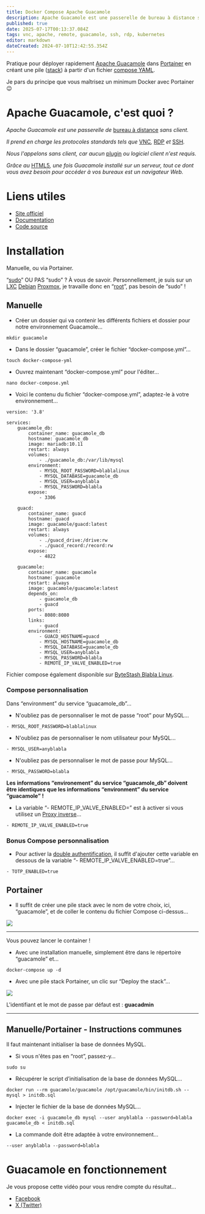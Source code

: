 ```yaml
---
title: Docker Compose Apache Guacamole
description: Apache Guacamole est une passerelle de bureau à distance sans client. Il prend en charge les protocoles standards tels que VNC, RDP et SSH.
published: true
date: 2025-07-17T00:13:37.084Z
tags: vnc, apache, remote, guacamole, ssh, rdp, kubernetes
editor: markdown
dateCreated: 2024-07-10T12:42:55.354Z
---
```


Pratique pour déployer rapidement [Apache Guacamole](https://guacamole.apache.org) dans [Portainer](https://www.portainer.io/) en créant une pile ([stack](https://docs.portainer.io/user/docker/stacks)) à partir d'un fichier [compose YAML](https://docs.docker.com/compose/compose-application-model/).

Je pars du principe que vous maîtrisez un minimum Docker avec Portainer 😉

# Apache Guacamole, c'est quoi ?

*Apache Guacamole est une passerelle de* [bureau à distance](https://w.wiki/Acop) *sans client.*

*Il prend en charge les protocoles standards tels que* [VNC](https://w.wiki/Acot)*,* [RDP](https://w.wiki/Acou) *et* [SSH](https://w.wiki/Acov)*.*

*Nous l'appelons sans client, car aucun* [plugin](https://w.wiki/Acox) *ou logiciel client n'est requis.*

*Grâce au* [HTML5](https://w.wiki/9mA4)*, une fois Guacamole installé sur un serveur, tout ce dont vous avez besoin pour accéder à vos bureaux est un navigateur Web.*

# Liens utiles

-   [Site officiel](https://guacamole.apache.org)
-   [Documentation](https://guacamole.apache.org/doc/gug/)
-   [Code source](https://github.com/search?utf8=%E2%9C%93&q=repo%3Aapache%2Fguacamole-client+repo%3Aapache%2Fguacamole-server+repo%3Aapache%2Fguacamole-manual+repo%3Aapache%2Fguacamole-website&type=repositories&ref=searchresults)

# Installation

Manuelle, ou via Portainer.

“[sudo](https://fr.wikipedia.org/wiki/Sudo)” OU PAS “sudo” ? À vous de savoir. Personnellement, je suis sur un [LXC](https://fr.wikipedia.org/wiki/LXC) [Debian](https://fr.wikipedia.org/wiki/Debian) [Proxmox](https://fr.wikipedia.org/wiki/Proxmox_VE), je travaille donc en “[root](https://fr.wikipedia.org/wiki/Root)”, pas besoin de “sudo” !

## Manuelle

-   Créer un dossier qui va contenir les différents fichiers et dossier pour notre environnement Guacamole…

```plaintext
mkdir guacamole
```

-   Dans le dossier “guacamole”, créer le fichier “docker-compose.yml”…

```plaintext
touch docker-compose-yml
```

-   Ouvrez maintenant “docker-compose.yml” pour l'éditer…

```plaintext
nano docker-compose.yml
```

-   Voici le contenu du fichier “docker-compose.yml”, adaptez-le à votre environnement…

```plaintext
version: '3.8'

services:
    guacamole_db:
        container_name: guacamole_db
        hostname: guacamole_db
        image: mariadb:10.11
        restart: always
        volumes:
            - ./guacamole_db:/var/lib/mysql
        environment:
            - MYSQL_ROOT_PASSWORD=blablalinux
            - MYSQL_DATABASE=guacamole_db
            - MYSQL_USER=anyblabla
            - MYSQL_PASSWORD=blabla
        expose:
            - 3306
    
    guacd:
        container_name: guacd
        hostname: guacd
        image: guacamole/guacd:latest
        restart: always
        volumes:
            - ./guacd_drive:/drive:rw 
            - ./guacd_record:/record:rw 
        expose:
            - 4822

    guacamole:
        container_name: guacamole
        hostname: guacamole
        restart: always
        image: guacamole/guacamole:latest
        depends_on:
            - guacamole_db
            - guacd
        ports:
            - 8080:8080
        links:
            - guacd
        environment:
            - GUACD_HOSTNAME=guacd
            - MYSQL_HOSTNAME=guacamole_db
            - MYSQL_DATABASE=guacamole_db
            - MYSQL_USER=anyblabla
            - MYSQL_PASSWORD=blabla
            - REMOTE_IP_VALVE_ENABLED=true
```

Fichier compose également disponible sur [ByteStash Blabla Linux](https://bytestash.blablalinux.be/public/snippets).

### Compose personnalisation

Dans “environment” du service “guacamole\_db”…

-   N'oubliez pas de personnaliser le mot de passe “root” pour MySQL…

`- MYSQL_ROOT_PASSWORD=blablalinux`

-   N'oubliez pas de personnaliser le nom utilisateur pour MySQL…

`- MYSQL_USER=anyblabla`

-   N'oubliez pas de personnaliser le mot de passe pour MySQL…

`- MYSQL_PASSWORD=blabla`

**Les informations “environement” du service “guacamole\_db” doivent être identiques que les informations “environment” du service “guacamole” !**

-   La variable “- REMOTE\_IP\_VALVE\_ENABLED=” est à activer si vous utilisez un [Proxy inverse](https://w.wiki/Acu3)…

`- REMOTE_IP_VALVE_ENABLED=true`

### Bonus Compose personnalisation

-   Pour activer la [double authentification](https://w.wiki/Acu6), il suffit d'ajouter cette variable en dessous de la variable “- REMOTE\_IP\_VALVE\_ENABLED=true”…

`- TOTP_ENABLED=true`

## Portainer

-   Il suffit de créer une pile stack avec le nom de votre choix, ici, “guacamole”, et de coller le contenu du fichier Compose ci-dessus…

![](/docker-compose-apache-guacamole/guacamole-stack-portainer.jpg)

---

Vous pouvez lancer le container !

-   Avec une installation manuelle, simplement être dans le répertoire “guacamole” et…

```plaintext
docker-compose up -d
```

-   Avec une pile stack Portainer, un clic sur “Deploy the stack”…

![](/docker-compose-apache-guacamole/deploy-the-stack.jpg)

L'identifiant et le mot de passe par défaut est : **guacadmin**

---

## Manuelle/Portainer - Instructions communes

Il faut maintenant initialiser la base de données MySQL.

-   Si vous n'êtes pas en “root”, passez-y…

```plaintext
sudo su
```

-   Récupérer le script d’initialisation de la base de données MySQL…

```plaintext
docker run --rm guacamole/guacamole /opt/guacamole/bin/initdb.sh --mysql > initdb.sql
```

-   Injecter le fichier de la base de données MySQL…

```plaintext
docker exec -i guacamole_db mysql --user anyblabla --password=blabla guacamole_db < initdb.sql
```

-   La commande doit être adaptée à votre environnement…

`--user anyblabla --password=blabla`

# Guacamole en fonctionnement

Je vous propose cette vidéo pour vous rendre compte du résultat…

-   [Facebook](https://www.facebook.com/blablalinux/videos/320245721056954/)
-   [X (Twitter)](https://x.com/BlablaLinux/status/1810306929278832882)